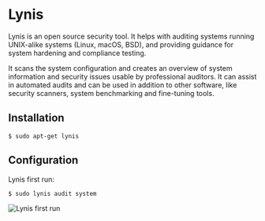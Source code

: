 # Lynis

Lynis is an open source security tool. It helps with auditing systems running UNIX-alike systems (Linux, macOS, BSD), and providing guidance for system hardening and compliance testing.

It scans the system configuration and creates an overview of system information and security issues usable by professional auditors. It can assist in automated audits and can be used in addition to other software, like security scanners, system benchmarking and fine-tuning tools. 

## Installation 
    
    $ sudo apt-get lynis

## Configuration 

Lynis first run:

    $ sudo lynis audit system

![Lynis first run](https://github.com/tymyrddin/orchard/blob/main/mitigations/assets/images/lynis-first-run.png)

